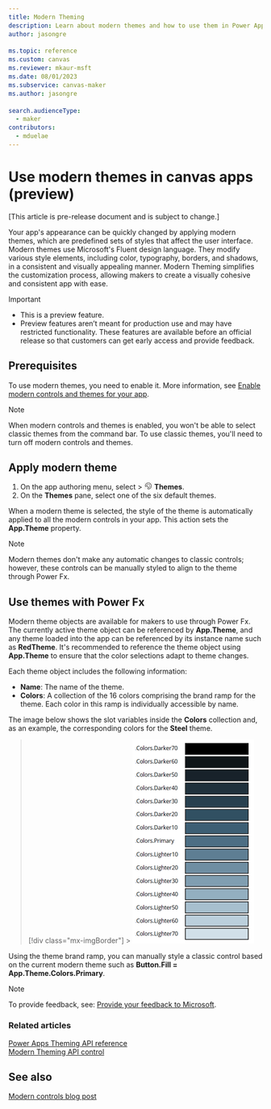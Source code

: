 ```yaml
---
title: Modern Theming
description: Learn about modern themes and how to use them in Power Apps.
author: jasongre

ms.topic: reference
ms.custom: canvas
ms.reviewer: mkaur-msft
ms.date: 08/01/2023
ms.subservice: canvas-maker
ms.author: jasongre

search.audienceType:
  - maker
contributors:
  - mduelae
---
```


# Use modern themes in canvas apps (preview)

[This article is pre-release document and is subject to change.]

Your app's appearance can be quickly changed by applying modern themes, which are predefined sets of styles that affect the user interface. Modern themes use Microsoft's Fluent design language. They modify various style elements, including color, typography, borders, and shadows, in a consistent and visually appealing manner. Modern Theming simplifies the customization process, allowing makers to create a visually cohesive and consistent app with ease.

> [!IMPORTANT]
>
> - This is a preview feature.
> - Preview features aren’t meant for production use and may have restricted functionality. These features are available before an official release so that customers can get early access and provide feedback.

## Prerequisites

To use modern themes, you need to enable it. More information, see [Enable modern controls and themes for your app](overview-modern-controls.md#enable-modern-controls-and-themes-for-your-app).

> [!NOTE]
> When modern controls and themes is enabled, you won't be able to select classic themes from the command bar. To use classic themes, you'll need to turn off modern controls and themes.

## Apply modern theme

1. On the app authoring menu, select > ![Themes icon](media/theme-icon.png) **Themes**.
2. On the **Themes** pane, select one of the six default themes.

When a modern theme is selected, the style of the theme is automatically applied to all the modern controls in your app. This action sets the **App.Theme** property.

> [!NOTE]
> Modern themes don't make any automatic changes to classic controls; however, these controls can be manually styled to align to the theme through Power Fx.

## Use themes with Power Fx

Modern theme objects are available for makers to use through Power Fx. The currently active theme object can be referenced by **App.Theme**, and any theme loaded into the app can be referenced by its instance name such as **RedTheme**. It's recommended to reference the theme object using **App.Theme** to ensure that the color selections adapt to theme changes.

Each theme object includes the following information:

- **Name**: The name of the theme.
- **Colors**: A collection of the 16 colors comprising the brand ramp for the theme. Each color in this ramp is individually accessible by name.

The image below shows the slot variables inside the **Colors** collection and, as an example, the corresponding colors for the **Steel** theme.

> [!div class="mx-imgBorder"] > ![Turn on modern controls](media/modern-themes-color-ramp.png)

Using the theme brand ramp, you can manually style a classic control based on the current modern theme such as **Button.Fill = App.Theme.Colors.Primary**.

> [!NOTE]
> To provide feedback, see: [Provide your feedback to Microsoft](overview-modern-controls.md#provide-feedback-to-microsoft).

### Related articles

[Power Apps Theming API reference](/powerapps-docs/developer/component-framework/reference/theming.md)<br />
[Modern Theming API control](/powerapps-docs/developer/component-framework/sample-controls/modern-theming-api-control.md)<br />

## See also

[Modern controls blog post](https://go.microsoft.com/fwlink/?linkid=2229189)
